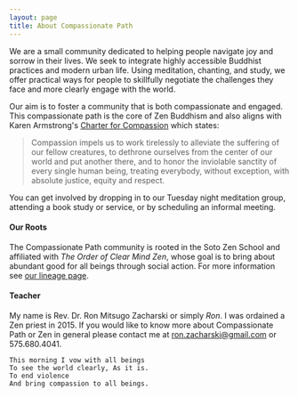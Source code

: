 ```yaml
---
layout: page
title: About Compassionate Path
---
```

We are a small community dedicated to helping people navigate joy and sorrow in their lives. We seek to integrate highly accessible Buddhist practices  and modern urban life. Using meditation, chanting, and study, we offer practical ways for people to skillfully negotiate the challenges they face and more clearly engage with the world.


Our aim is to foster a community that is both compassionate and engaged. This compassionate path is the core of Zen Buddhism and also aligns with Karen Armstrong's [Charter for Compassion](http://charterforcompassion.org/sign-share-charter) which states:

> Compassion impels us to work tirelessly to alleviate the suffering of our fellow creatures, to dethrone ourselves from the center of our world and put another there, and to honor the inviolable sanctity of every single human being, treating everybody, without exception, with absolute justice, equity and respect. 


You can get involved by dropping in to our Tuesday  night meditation group, attending a book study or service, or by scheduling an informal meeting. 

#### Our Roots

The Compassionate Path community is rooted in the Soto Zen School and affiliated with *The Order of Clear Mind Zen*, whose goal is to bring about abundant good for all beings through social action. For more information see [our lineage page](/lineage/). 

#### Teacher
My name is Rev. Dr. Ron Mitsugo Zacharski or simply *Ron*. I was ordained a Zen priest in 2015. If you would like to know more about Compassionate Path or Zen in general please contact me at ron.zacharski@gmail.com or 575.680.4041. 







    This morning I vow with all beings
    To see the world clearly, As it is.
    To end violence
    And bring compassion to all beings.